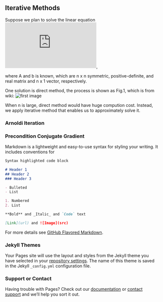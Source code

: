 ## Iterative Methods

Suppose we plan to solve the linear equation 
![first equation](https://latex.codecogs.com/gif.latex?%5Cbg_black%20%5Clarge%20%5Cmathbf%7BA%7D%5Cmathbf%7Bx%7D%20%3D%20%5Cmathbf%7Bb%7D),

where A and b is known, which are n x n symmetric, positive-definite, and real matrix and n x 1 vector, respectively.

One solution is direct method, the process is shown as Fig.1, which is from wiki:
![first image](screenshots/directmethod.png "Fig.1 Direct Method")

When n is large, direct method would have huge compution cost. Instead, we apply iterative method that enables us to approximately solve it.

### Arnoldi Iteration

### Precondition Conjugate Gradient

Markdown is a lightweight and easy-to-use syntax for styling your writing. It includes conventions for

```markdown
Syntax highlighted code block

# Header 1
## Header 2
### Header 3

- Bulleted
- List

1. Numbered
2. List

**Bold** and _Italic_ and `Code` text

[Link](url) and ![Image](src)
```

For more details see [GitHub Flavored Markdown](https://guides.github.com/features/mastering-markdown/).

### Jekyll Themes

Your Pages site will use the layout and styles from the Jekyll theme you have selected in your [repository settings](https://github.com/NanmiaoWu/Iterative-Methods-for-Linear-Equations/settings). The name of this theme is saved in the Jekyll `_config.yml` configuration file.

### Support or Contact

Having trouble with Pages? Check out our [documentation](https://help.github.com/categories/github-pages-basics/) or [contact support](https://github.com/contact) and we’ll help you sort it out.
